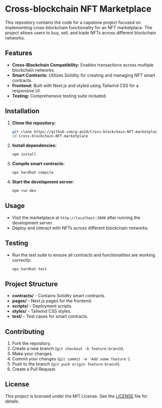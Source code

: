 # Cross-blockchain NFT Marketplace

This repository contains the code for a capstone project focused on implementing cross-blockchain functionality for an NFT marketplace. The project allows users to buy, sell, and trade NFTs across different blockchain networks.

## Features

- **Cross-Blockchain Compatibility:** Enables transactions across multiple blockchain networks.
- **Smart Contracts:** Utilizes Solidity for creating and managing NFT smart contracts.
- **Frontend:** Built with Next.js and styled using Tailwind CSS for a responsive UI.
- **Testing:** Comprehensive testing suite included.

## Installation

1. **Clone the repository:**
    ```bash
    git clone https://github.com/g-an24/Cross-blockchain-NFT-marketplace.git
    cd Cross-blockchain-NFT-marketplace
    ```

2. **Install dependencies:**
    ```bash
    npm install
    ```

3. **Compile smart contracts:**
    ```bash
    npx hardhat compile
    ```

4. **Start the development server:**
    ```bash
    npm run dev
    ```

## Usage

- Visit the marketplace at `http://localhost:3000` after running the development server.
- Deploy and interact with NFTs across different blockchain networks.

## Testing

- Run the test suite to ensure all contracts and functionalities are working correctly:
    ```bash
    npx hardhat test
    ```

## Project Structure

- **contracts/** - Contains Solidity smart contracts.
- **pages/** - Next.js pages for the frontend.
- **scripts/** - Deployment scripts.
- **styles/** - Tailwind CSS styles.
- **test/** - Test cases for smart contracts.

## Contributing

1. Fork the repository.
2. Create a new branch (`git checkout -b feature-branch`).
3. Make your changes.
4. Commit your changes (`git commit -m 'Add some feature'`).
5. Push to the branch (`git push origin feature-branch`).
6. Create a Pull Request.

## License

This project is licensed under the MIT License. See the [LICENSE](./LICENSE) file for details.
